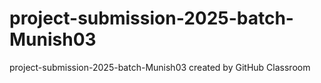 # project-submission-2025-batch-Munish03
project-submission-2025-batch-Munish03 created by GitHub Classroom
